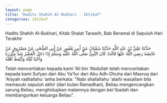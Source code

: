 ```yaml
---
layout: page
title: "Hadits Shahih Al-Bukhari - Iktikaf"
categories: iktikaf
---
```


Hadits Shahih Al-Bukhari, Kitab Shalat Tarawih, Bab Beramal di Sepuluh Hari Terakhir

<p class="arab">
حَدَّثَنَا عَلِيُّ بْنُ عَبْدِ اللَّهِ حَدَّثَنَا سُفْيَانُ عَنْ أَبِي يَعْفُورٍ عَنْ أَبِي الضُّحَى عَنْ مَسْرُوقٍ عَنْ عَائِشَةَ رَضِيَ اللَّهُ عَنْهَا قَالَتْ كَانَ النَّبِيُّ صَلَّى اللَّهُ عَلَيْهِ وَسَلَّمَ إِذَا دَخَلَ الْعَشْرُ شَدَّ مِئْزَرَهُ وَأَحْيَا لَيْلَهُ وَأَيْقَظَ أَهْلَهُ
</p>

Telah menceritakan kepada kami 'Ali bin 'Abdullah telah menceritakan kepada kami Sufyan dari Abu Ya'fur dari Abu Adh-Dhuha dari Masruq dari 'Aisyah radliallahu 'anha berkata: "Nabi shallallahu 'alaihi wasallam bila memasuki sepuluh akhir (dari bulan Ramadhan), Beliau mengencangkan sarung Beliau, menghidupkan malamnya dengan ber'ibadah dan membangunkan keluarga Beliau".


<!-- https://www.hadits.id/hadits/bukhari/1884 -->